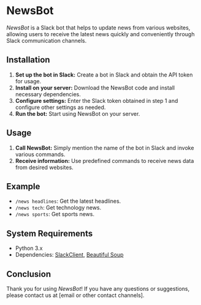 # NewsBot

*NewsBot* is a Slack bot that helps to update news from various websites, allowing users to receive the latest news quickly and conveniently through Slack communication channels.

## Installation

1. **Set up the bot in Slack:** Create a bot in Slack and obtain the API token for usage.
2. **Install on your server:** Download the NewsBot code and install necessary dependencies.
3. **Configure settings:** Enter the Slack token obtained in step 1 and configure other settings as needed.
4. **Run the bot:** Start using NewsBot on your server.

## Usage

1. **Call NewsBot:** Simply mention the name of the bot in Slack and invoke various commands.
2. **Receive information:** Use predefined commands to receive news data from desired websites.

## Example

- `/news headlines`: Get the latest headlines.
- `/news tech`: Get technology news.
- `/news sports`: Get sports news.

## System Requirements

- Python 3.x
- Dependencies: [SlackClient](https://github.com/slackapi/python-slackclient), [Beautiful Soup](https://www.crummy.com/software/BeautifulSoup/bs4/doc/)

## Conclusion

Thank you for using *NewsBot*! If you have any questions or suggestions, please contact us at [email or other contact channels].
